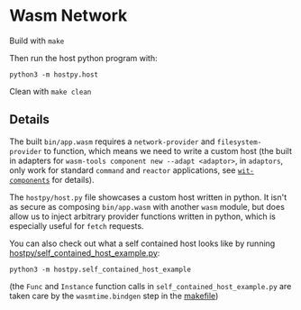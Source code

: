 # Wasm Network

Build with `make`

Then run the host python program with:
```
python3 -m hostpy.host
```

Clean with `make clean`

## Details

The built `bin/app.wasm` requires a `network-provider` and `filesystem-provider` to function, which means we need to write a custom host (the built in adapters for `wasm-tools component new --adapt <adaptor>`, in `adaptors`, only work for standard `command` and `reactor` applications, see [`wit-components`](https://crates.io/crates/wit-component) for details).

The `hostpy/host.py` file showcases a custom host written in python. It isn't as secure as composing `bin/app.wasm` with another `wasm` module, but does allow us to inject arbitrary provider functions written in python, which is especially useful for `fetch` requests.

You can also check out what a self contained host looks like by running [hostpy/self_contained_host_example.py](./hostpy/self_contained_host_example.py):
```
python3 -m hostpy.self_contained_host_example
```
 (the `Func` and `Instance` function calls in `self_contained_host_example.py` are taken care by the `wasmtime.bindgen` step in the [makefile](./makefile))
